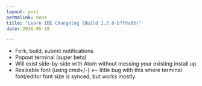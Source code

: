 ```yaml
---
layout: post
permalink: none
title: "Learn IDE Changelog (Build 1.3.0-bff9a93)"
date: 2016-05-10

---
```


+ Fork, build, submit notifications
+ Popout terminal (super beta)
+ Will exist side-by-side with Atom without messing your existing install up
+ Resizable font (using cmd+/-) <— little bug with this where terminal font/editor font size is synced, but works mostly